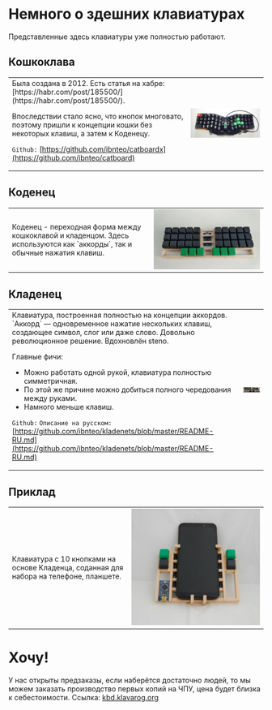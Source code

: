 # Немного о здешних клавиатурах

Представленные здесь клавиатуры уже полностью работают.

## Кошкоклава
<table><tr><td>
Была создана в 2012. Есть статья на хабре: [https://habr.com/post/185500/](https://habr.com/post/185500/).

Впоследствии стало ясно, что кнопок многовато, поэтому пришли к концепции кошки без некоторых клавиш, а затем к Коденецу.

`Github:` [https://github.com/ibnteo/catboardx](https://github.com/ibnteo/catboard)

</td><td>
<img src="img/catboard.jpg">
</td></tr></table>

## Коденец

<table><tr><td>
Коденец - переходная форма между кошкоклавой и кладенцом. Здесь используются как `аккорды`, так и обычные нажатия клавиш.

</td><td>
<img src="img/kodenets.jpg">
</td></tr></table>

## Кладенец

<table><tr><td>
Клавиатура, построенная полностью на концепции аккордов. `Аккорд` — одновременное нажатие нескольких клавиш, создающее символ, слог или даже слово. Довольно революционное решение. Вдохновлён steno.

Главные фичи:
* Можно работать одной рукой, клавиатура полностью симметричная.
* По этой же причине можно добиться полного чередования между руками.
* Намного меньше клавиш.

`Github:` [](https://github.com/ibnteo/kladenets)
`Описание на русском:` [https://github.com/ibnteo/kladenets/blob/master/README-RU.md](https://github.com/ibnteo/kladenets/blob/master/README-RU.md)
</td><td>
<img src="img/kladenets.jpg">
</td></tr></table>

## Приклад

<table><tr><td>
Клавиатура с 10 кнопками на основе Кладенца, соданная для набора на телефоне, планшете.

</td><td>
<img src="img/priklad.jpg">
</td></tr></table>

# Хочу!

У нас открыты предзаказы, если наберётся достаточно людей, то мы можем заказать производство первых копий на ЧПУ, цена будет близка к себестоимости. Ссылка: [kbd.klavarog.org](kbd.klavarog.org)
